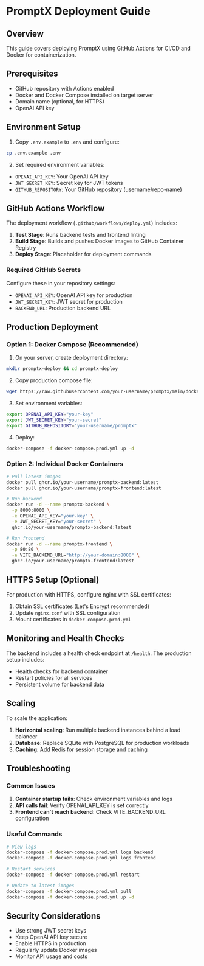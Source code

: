 # PromptX Deployment Guide

## Overview

This guide covers deploying PromptX using GitHub Actions for CI/CD and Docker for containerization.

## Prerequisites

- GitHub repository with Actions enabled
- Docker and Docker Compose installed on target server
- Domain name (optional, for HTTPS)
- OpenAI API key

## Environment Setup

1. Copy `.env.example` to `.env` and configure:

```bash
cp .env.example .env
```

2. Set required environment variables:

- `OPENAI_API_KEY`: Your OpenAI API key
- `JWT_SECRET_KEY`: Secret key for JWT tokens
- `GITHUB_REPOSITORY`: Your GitHub repository (username/repo-name)

## GitHub Actions Workflow

The deployment workflow (`.github/workflows/deploy.yml`) includes:

1. **Test Stage**: Runs backend tests and frontend linting
2. **Build Stage**: Builds and pushes Docker images to GitHub Container Registry
3. **Deploy Stage**: Placeholder for deployment commands

### Required GitHub Secrets

Configure these in your repository settings:

- `OPENAI_API_KEY`: OpenAI API key for production
- `JWT_SECRET_KEY`: JWT secret for production
- `BACKEND_URL`: Production backend URL

## Production Deployment

### Option 1: Docker Compose (Recommended)

1. On your server, create deployment directory:

```bash
mkdir promptx-deploy && cd promptx-deploy
```

2. Copy production compose file:

```bash
wget https://raw.githubusercontent.com/your-username/promptx/main/docker-compose.prod.yml
```

3. Set environment variables:

```bash
export OPENAI_API_KEY="your-key"
export JWT_SECRET_KEY="your-secret"
export GITHUB_REPOSITORY="your-username/promptx"
```

4. Deploy:

```bash
docker-compose -f docker-compose.prod.yml up -d
```

### Option 2: Individual Docker Containers

```bash
# Pull latest images
docker pull ghcr.io/your-username/promptx-backend:latest
docker pull ghcr.io/your-username/promptx-frontend:latest

# Run backend
docker run -d --name promptx-backend \
  -p 8000:8000 \
  -e OPENAI_API_KEY="your-key" \
  -e JWT_SECRET_KEY="your-secret" \
  ghcr.io/your-username/promptx-backend:latest

# Run frontend
docker run -d --name promptx-frontend \
  -p 80:80 \
  -e VITE_BACKEND_URL="http://your-domain:8000" \
  ghcr.io/your-username/promptx-frontend:latest
```

## HTTPS Setup (Optional)

For production with HTTPS, configure nginx with SSL certificates:

1. Obtain SSL certificates (Let's Encrypt recommended)
2. Update `nginx.conf` with SSL configuration
3. Mount certificates in `docker-compose.prod.yml`

## Monitoring and Health Checks

The backend includes a health check endpoint at `/health`. The production setup includes:

- Health checks for backend container
- Restart policies for all services
- Persistent volume for backend data

## Scaling

To scale the application:

1. **Horizontal scaling**: Run multiple backend instances behind a load balancer
2. **Database**: Replace SQLite with PostgreSQL for production workloads
3. **Caching**: Add Redis for session storage and caching

## Troubleshooting

### Common Issues

1. **Container startup fails**: Check environment variables and logs
2. **API calls fail**: Verify OPENAI_API_KEY is set correctly
3. **Frontend can't reach backend**: Check VITE_BACKEND_URL configuration

### Useful Commands

```bash
# View logs
docker-compose -f docker-compose.prod.yml logs backend
docker-compose -f docker-compose.prod.yml logs frontend

# Restart services
docker-compose -f docker-compose.prod.yml restart

# Update to latest images
docker-compose -f docker-compose.prod.yml pull
docker-compose -f docker-compose.prod.yml up -d
```

## Security Considerations

- Use strong JWT secret keys
- Keep OpenAI API key secure
- Enable HTTPS in production
- Regularly update Docker images
- Monitor API usage and costs
